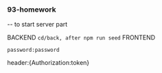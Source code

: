 ### 93-homework 
-- to start server part 

BACKEND
`
cd/back, after
npm run seed
`
FRONTEND

`password:password`

header:{Authorization:token}